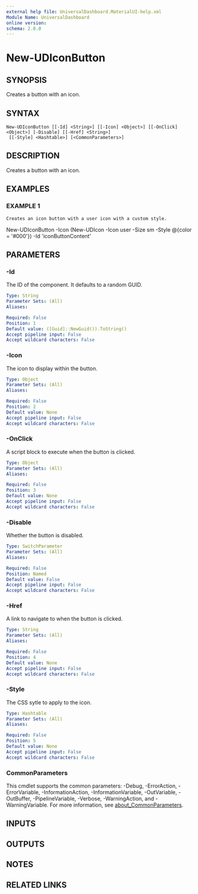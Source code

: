 ```yaml
---
external help file: UniversalDashboard.MaterialUI-help.xml
Module Name: UniversalDashboard
online version:
schema: 2.0.0
---
```


# New-UDIconButton

## SYNOPSIS
Creates a button with an icon.

## SYNTAX

```
New-UDIconButton [[-Id] <String>] [[-Icon] <Object>] [[-OnClick] <Object>] [-Disable] [[-Href] <String>]
 [[-Style] <Hashtable>] [<CommonParameters>]
```

## DESCRIPTION
Creates a button with an icon.

## EXAMPLES

### EXAMPLE 1
```
Creates an icon button with a user icon with a custom style.
```

New-UDIconButton -Icon (New-UDIcon -Icon user -Size sm -Style @{color = '#000'})  -Id 'iconButtonContent'

## PARAMETERS

### -Id
The ID of the component.
It defaults to a random GUID.

```yaml
Type: String
Parameter Sets: (All)
Aliases:

Required: False
Position: 1
Default value: ([Guid]::NewGuid()).ToString()
Accept pipeline input: False
Accept wildcard characters: False
```

### -Icon
The icon to display within the button.

```yaml
Type: Object
Parameter Sets: (All)
Aliases:

Required: False
Position: 2
Default value: None
Accept pipeline input: False
Accept wildcard characters: False
```

### -OnClick
A script block to execute when the button is clicked.

```yaml
Type: Object
Parameter Sets: (All)
Aliases:

Required: False
Position: 3
Default value: None
Accept pipeline input: False
Accept wildcard characters: False
```

### -Disable
Whether the button is disabled.

```yaml
Type: SwitchParameter
Parameter Sets: (All)
Aliases:

Required: False
Position: Named
Default value: False
Accept pipeline input: False
Accept wildcard characters: False
```

### -Href
A link to navigate to when the button is clicked.

```yaml
Type: String
Parameter Sets: (All)
Aliases:

Required: False
Position: 4
Default value: None
Accept pipeline input: False
Accept wildcard characters: False
```

### -Style
The CSS sytle to apply to the icon.

```yaml
Type: Hashtable
Parameter Sets: (All)
Aliases:

Required: False
Position: 5
Default value: None
Accept pipeline input: False
Accept wildcard characters: False
```

### CommonParameters
This cmdlet supports the common parameters: -Debug, -ErrorAction, -ErrorVariable, -InformationAction, -InformationVariable, -OutVariable, -OutBuffer, -PipelineVariable, -Verbose, -WarningAction, and -WarningVariable. For more information, see [about_CommonParameters](http://go.microsoft.com/fwlink/?LinkID=113216).

## INPUTS

## OUTPUTS

## NOTES

## RELATED LINKS
